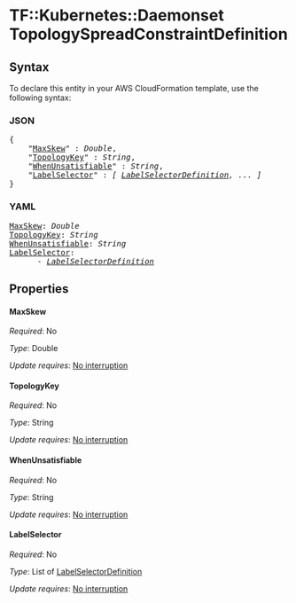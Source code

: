 # TF::Kubernetes::Daemonset TopologySpreadConstraintDefinition

## Syntax

To declare this entity in your AWS CloudFormation template, use the following syntax:

### JSON

<pre>
{
    "<a href="#maxskew" title="MaxSkew">MaxSkew</a>" : <i>Double</i>,
    "<a href="#topologykey" title="TopologyKey">TopologyKey</a>" : <i>String</i>,
    "<a href="#whenunsatisfiable" title="WhenUnsatisfiable">WhenUnsatisfiable</a>" : <i>String</i>,
    "<a href="#labelselector" title="LabelSelector">LabelSelector</a>" : <i>[ <a href="labelselectordefinition.md">LabelSelectorDefinition</a>, ... ]</i>
}
</pre>

### YAML

<pre>
<a href="#maxskew" title="MaxSkew">MaxSkew</a>: <i>Double</i>
<a href="#topologykey" title="TopologyKey">TopologyKey</a>: <i>String</i>
<a href="#whenunsatisfiable" title="WhenUnsatisfiable">WhenUnsatisfiable</a>: <i>String</i>
<a href="#labelselector" title="LabelSelector">LabelSelector</a>: <i>
      - <a href="labelselectordefinition.md">LabelSelectorDefinition</a></i>
</pre>

## Properties

#### MaxSkew

_Required_: No

_Type_: Double

_Update requires_: [No interruption](https://docs.aws.amazon.com/AWSCloudFormation/latest/UserGuide/using-cfn-updating-stacks-update-behaviors.html#update-no-interrupt)

#### TopologyKey

_Required_: No

_Type_: String

_Update requires_: [No interruption](https://docs.aws.amazon.com/AWSCloudFormation/latest/UserGuide/using-cfn-updating-stacks-update-behaviors.html#update-no-interrupt)

#### WhenUnsatisfiable

_Required_: No

_Type_: String

_Update requires_: [No interruption](https://docs.aws.amazon.com/AWSCloudFormation/latest/UserGuide/using-cfn-updating-stacks-update-behaviors.html#update-no-interrupt)

#### LabelSelector

_Required_: No

_Type_: List of <a href="labelselectordefinition.md">LabelSelectorDefinition</a>

_Update requires_: [No interruption](https://docs.aws.amazon.com/AWSCloudFormation/latest/UserGuide/using-cfn-updating-stacks-update-behaviors.html#update-no-interrupt)

